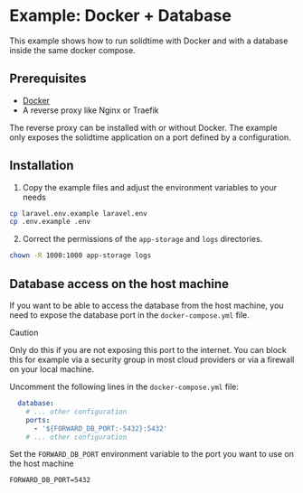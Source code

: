 # Example: Docker + Database

This example shows how to run solidtime with Docker and with a database inside the same docker compose.

## Prerequisites

- [Docker](https://docs.docker.com/engine/install/)
- A reverse proxy like Nginx or Traefik

The reverse proxy can be installed with or without Docker.
The example only exposes the solidtime application on a port defined by a configuration.

## Installation

1. Copy the example files and adjust the environment variables to your needs

```bash
cp laravel.env.example laravel.env
cp .env.example .env
```

2. Correct the permissions of the `app-storage` and `logs` directories.

```bash
chown -R 1000:1000 app-storage logs
```

## Database access on the host machine

If you want to be able to access the database from the host machine, you need to expose the database port in the `docker-compose.yml` file.

> [!CAUTION]
> Only do this if you are not exposing this port to the internet. You can block this for example via a security group in most cloud providers or via a firewall on your local machine.

Uncomment the following lines in the `docker-compose.yml` file:

```yaml
  database:
    # ... other configuration
    ports:
      - '${FORWARD_DB_PORT:-5432}:5432'
    # ... other configuration
```

Set the `FORWARD_DB_PORT` environment variable to the port you want to use on the host machine

```dotenv
FORWARD_DB_PORT=5432
```
